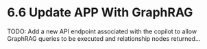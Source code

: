 # 6.6 Update APP With GraphRAG

TODO: Add a new API endpoint associated with the copilot to allow GraphRAG queries to be executed and relationship nodes returned...
